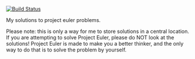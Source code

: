 [![Build Status](https://travis-ci.org/pratikmallya/project_euler.svg?branch=master)](https://travis-ci.org/pratikmallya/project_euler)

My solutions to project euler problems.

Please note: this is only a way for me to store solutions in a central
location. If you are attempting to solve Project Euler, please do NOT
look at the solutions! Project Euler is made to make you a better thinker,
and the only way to do that is to solve the problem by yourself.
